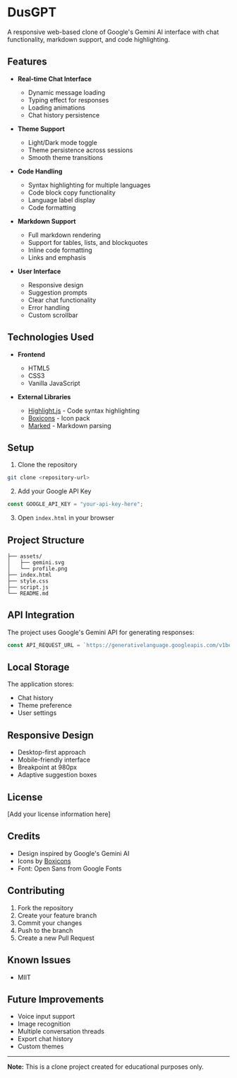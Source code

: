 # DusGPT

A responsive web-based clone of Google's Gemini AI interface with chat functionality, markdown support, and code highlighting.

## Features

- **Real-time Chat Interface**

  - Dynamic message loading
  - Typing effect for responses
  - Loading animations
  - Chat history persistence

- **Theme Support**

  - Light/Dark mode toggle
  - Theme persistence across sessions
  - Smooth theme transitions

- **Code Handling**

  - Syntax highlighting for multiple languages
  - Code block copy functionality
  - Language label display
  - Code formatting

- **Markdown Support**

  - Full markdown rendering
  - Support for tables, lists, and blockquotes
  - Inline code formatting
  - Links and emphasis

- **User Interface**
  - Responsive design
  - Suggestion prompts
  - Clear chat functionality
  - Error handling
  - Custom scrollbar

## Technologies Used

- **Frontend**

  - HTML5
  - CSS3
  - Vanilla JavaScript

- **External Libraries**
  - [Highlight.js](https://cdnjs.cloudflare.com/ajax/libs/highlight.js/11.9.0/styles/github-dark.min.css) - Code syntax highlighting
  - [Boxicons](https://unpkg.com/boxicons@2.1.4/css/boxicons.min.css) - Icon pack
  - [Marked](https://cdn.jsdelivr.net/npm/marked/marked.min.js) - Markdown parsing

## Setup

1. Clone the repository

```bash
git clone <repository-url>
```

2. Add your Google API Key

```javascript
const GOOGLE_API_KEY = "your-api-key-here";
```

3. Open `index.html` in your browser

## Project Structure

```
├── assets/
│   ├── gemini.svg
│   └── profile.png
├── index.html
├── style.css
├── script.js
└── README.md
```

## API Integration

The project uses Google's Gemini API for generating responses:

```javascript
const API_REQUEST_URL = `https://generativelanguage.googleapis.com/v1beta/models/gemini-2.0-flash:generateContent?key=${GOOGLE_API_KEY}`;
```

## Local Storage

The application stores:

- Chat history
- Theme preference
- User settings

## Responsive Design

- Desktop-first approach
- Mobile-friendly interface
- Breakpoint at 980px
- Adaptive suggestion boxes

## License

[Add your license information here]

## Credits

- Design inspired by Google's Gemini AI
- Icons by [Boxicons](https://boxicons.com/)
- Font: Open Sans from Google Fonts

## Contributing

1. Fork the repository
2. Create your feature branch
3. Commit your changes
4. Push to the branch
5. Create a new Pull Request

## Known Issues

- MIIT

## Future Improvements

- Voice input support
- Image recognition
- Multiple conversation threads
- Export chat history
- Custom themes

---

**Note:** This is a clone project created for educational purposes only.
